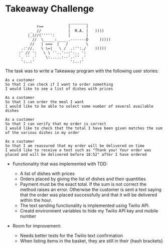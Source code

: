 Takeaway Challenge
==================
```
                            _________
              r==           |       |
           _  //            |  M.A. |   ))))
          |_)//(''''':      |       |
            //  \_____:_____.-------D     )))))
           //   | ===  |   /        \
       .:'//.   \ \=|   \ /  .:'':./    )))))
      :' // ':   \ \ ''..'--:'-.. ':
      '. '' .'    \:.....:--'.-'' .'
       ':..:'                ':..:'

 ```

The task was to write a Takeaway program with the following user stories:

```
As a customer
So that I can check if I want to order something
I would like to see a list of dishes with prices

As a customer
So that I can order the meal I want
I would like to be able to select some number of several available dishes

As a customer
So that I can verify that my order is correct
I would like to check that the total I have been given matches the sum of the various dishes in my order

As a customer
So that I am reassured that my order will be delivered on time
I would like to receive a text such as "Thank you! Your order was placed and will be delivered before 18:52" after I have ordered
```

* Functionality that was implemented with TDD:
  * A list of dishes with prices
  * Orders placed by giving the list of dishes and their quantities
  * Payment must be the exact total. If the sum is not correct the method raises an error. Otherwise the customer is sent a text saying that the order was placed successfully and that it will be delivered within the hour.
  * The text sending functionality is implemented using Twilio API.
  * Creatd environment variables to hide my Twilio API key and mobile number

* Room for improvement:
  * Needs better tests for the Twilio text confirmation
  * When listing items in the basket, they are still in their {hash brackets}
